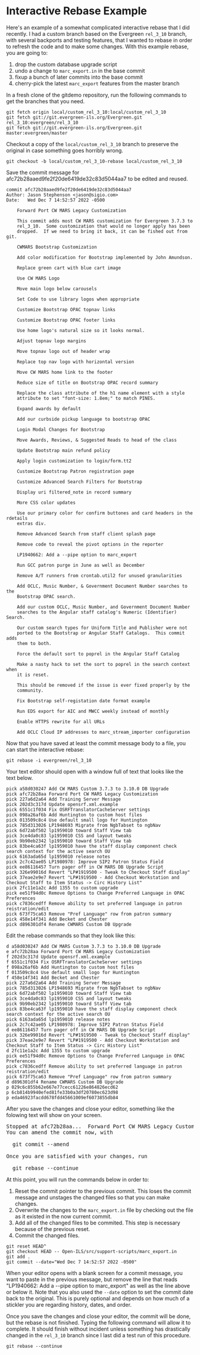 # Interactive Rebase Example

Here's an example of a somewhat complicated interactive rebase that I
did recently.  I had a custom branch based on the Evergreen `rel_3_10`
branch, with several backports and testing features, that I wanted to
rebase in order to refresh the code and to make some changes.  With
this example rebase, you are going to:

1. drop the custom database upgrade script
2. undo a change to `marc_export.in` in the base commit
3. fixup a bunch of later commits into the base commit
4. cherry-pick the latest `marc_export` features from the master branch

In a fresh clone of the gitdemo repository, run the following commands
to get the branches that you need.

```
git fetch origin local/custom_rel_3_10:local/custom_rel_3_10
git fetch git://git.evergreen-ils.org/Evergreen.git rel_3_10:evergreen/rel_3_10
git fetch git://git.evergreen-ils.org/Evergreen.git master:evergreen/master
```

Checkout a copy of the `local/custom_rel_3_10` branch to preserve the
original in case something goes horribly wrong.

```
git checkout -b local/custom_rel_3_10-rebase local/custom_rel_3_10
```

Save the commit message for afc72b28aaed9fe2f20de6419de32c83d5044aa7 to be edited and reused.

```
commit afc72b28aaed9fe2f20de6419de32c83d5044aa7
Author: Jason Stephenson <jason@sigio.com>
Date:   Wed Dec 7 14:52:57 2022 -0500

    Forward Port CW MARS Legacy Customization
    
    This commit adds most CW MARS customization for Evergreen 3.7.3 to
    rel_3_10.  Some customization that would no longer apply has been
    dropped.  If we need to bring it back, it can be fished out from git.
    
    CWMARS Bootstrap Customization
    
    Add color modification for Bootstrap implemented by John Amundson.
    
    Replace green cart with blue cart image
    
    Use CW MARS Logo
    
    Move main logo below carousels
    
    Set Code to use library logos when appropriate
    
    Customize Bootstrap OPAC topnav links
    
    Customize Bootstrap OPAC footer links
    
    Use home logo's natural size so it looks normal.
    
    Adjust topnav logo margins
    
    Move topnav logo out of header wrap
    
    Replace top nav logo with horizontal version
    
    Move CW MARS home link to the footer
    
    Reduce size of title on Bootstrap OPAC record summary
    
    Replace the class attribute of the h1 name element with a style
    attribute to set "font-size: 1.8em;" to match PINES.
    
    Expand awards by default
    
    Add our curbside pickup language to bootstrap OPAC
    
    Login Modal Changes for Bootstrap
    
    Move Awards, Reviews, & Suggested Reads to head of the class
    
    Update Bootstrap main refund policy
    
    Apply login customization to login/form.tt2
    
    Customize Bootstrap Patron registration page
    
    Customize Advanced Search Filters for Bootstrap
    
    Display uri filtered_note in record summary
    
    More CSS color updates
    
    Use our primary color for confirm buttones and card headers in the rdetails
    extras div.
    
    Remove Advanced Search from staff client splash page
    
    Remove code to reveal the pivot options in the reporter
    
    LP1940662: Add a --pipe option to marc_export
    
    Run GCC patron purge in June as well as December
    
    Remove A/T runners from crontab.util2 for unused granularities
    
    Add OCLC, Music Number, & Government Document Number searches to the
    Bootstrap OPAC search.
    
    Add our custom OCLC, Music Number, and Government Document Number
    searches to the Angular staff catalog's Numeric (Identifier) Search.
    
    Our custom search types for Uniform Title and Publisher were not
    ported to the Bootstrap or Angular Staff Catalogs.  This commit adds
    them to both.
    
    Force the default sort to poprel in the Angular Staff Catalog
    
    Make a nasty hack to set the sort to poprel in the search context when
    it is reset.
    
    This should be removed if the issue is ever fixed properly by the
    community.
    
    Fix Bootstrap self-registation date format example
    
    Run EDS export for AIC and MWCC weekly instead of monthly
    
    Enable HTTPS rewrite for all URLs
    
    Add OCLC Cloud IP addresses to marc_stream_importer configuration
```

Now that you have saved at least the commit message body to a file,
you can start the interactive rebase:


```
git rebase -i evergreen/rel_3_10
```

Your text editor should open with a window full of text that looks like the text below.


```
pick a58d030247 Add CW MARS Custom 3.7.3 to 3.10.0 DB Upgrade
pick afc72b28aa Forward Port CW MARS Legacy Customization
pick 227a6d2a64 Add Training Server Message
pick 202d3c317d Update opensrf.xml.example
pick 6551c1f034 Fix OSRFTranslatorCacheServer settings
pick 098a26af6b Add Huntington to custom host files
pick 013509c8c4 Use default small logo for Huntington
pick 785d313026 LP1948693 Migrate from NgbTabset to ngbNav
pick 6d72abf502 lp1959010 toward Staff View tab
pick 3ce4da0c83 lp1959010 CSS and layout tweaks
pick 9b90eb2342 lp1959010 toward Staff View tab
pick 83be4ca63f lp1959010 have the staff display component check search context for the active search OU
pick 6163ada65d lp1959010 release notes
pick 2c7c42ae05 LP1980978: Improve SIP2 Patron Status Field
pick ee86116457 Turn pager off in CW MARS DB Upgrade Script
pick 326e99016d Revert "LP#1919500 - Tweak to Checkout Staff display"
pick 37eae2e9e7 Revert "LP#1919500 - Add Checkout Workstation and Checkout Staff to Item Status -> Circ History List"
pick 2fc11e1a2c Add 1355 to custom upgrade
pick ee51f94d0c Remove Options to Change Preferred Language in OPAC Preferences
pick c7836cedff Remove ability to set preferred language in patron reistration/edit
pick 673f75ca63 Remove "Pref Language" row from patron summary
pick 458e14f341 Add Becket and Chester
pick d896301df4 Rename CWMARS Custom DB Upgrade
```

Edit the rebase commands so that they look like this:


```
d a58d030247 Add CW MARS Custom 3.7.3 to 3.10.0 DB Upgrade
e afc72b28aa Forward Port CW MARS Legacy Customization
f 202d3c317d Update opensrf.xml.example
f 6551c1f034 Fix OSRFTranslatorCacheServer settings
f 098a26af6b Add Huntington to custom host files
f 013509c8c4 Use default small logo for Huntington
f 458e14f341 Add Becket and Chester
pick 227a6d2a64 Add Training Server Message
pick 785d313026 LP1948693 Migrate from NgbTabset to ngbNav
pick 6d72abf502 lp1959010 toward Staff View tab
pick 3ce4da0c83 lp1959010 CSS and layout tweaks
pick 9b90eb2342 lp1959010 toward Staff View tab
pick 83be4ca63f lp1959010 have the staff display component check search context for the active search OU
pick 6163ada65d lp1959010 release notes
pick 2c7c42ae05 LP1980978: Improve SIP2 Patron Status Field
d ee86116457 Turn pager off in CW MARS DB Upgrade Script
pick 326e99016d Revert "LP#1919500 - Tweak to Checkout Staff display"
pick 37eae2e9e7 Revert "LP#1919500 - Add Checkout Workstation and Checkout Staff to Item Status -> Circ History List"
d 2fc11e1a2c Add 1355 to custom upgrade
pick ee51f94d0c Remove Options to Change Preferred Language in OPAC Preferences
pick c7836cedff Remove ability to set preferred language in patron reistration/edit
pick 673f75ca63 Remove "Pref Language" row from patron summary
d d896301df4 Rename CWMARS Custom DB Upgrade
p 029c6c855b62e667e77cecc61226e864826ecd62
p 6cb814b9940efed81fe33b0a3df20780ec623d98
p eda46923facdd678fdd45661009ef6073855db84
```

After you save the changes and close your editor, something like the
folowing text will show on your screen.

<pre>
Stopped at afc72b28aa...  Forward Port CW MARS Legacy Customization
You can amend the commit now, with

  git commit --amend 

Once you are satisfied with your changes, run

  git rebase --continue
</pre>

At this point, you will run the commands below in order to:

1. Reset the commit pointer to the previous commit.  This loses the commit message and unstages the changed files so that you can make changes.
2. Overwrite the changes to the `marc_export.in` file by checking out the file as it existed in the now current commit.
3. Add all of the changed files to be commited. This step is necessary because of the previous reset.
4. Commit the changed files.

```
git reset HEAD^
git checkout HEAD -- Open-ILS/src/support-scripts/marc_export.in
git add .
git commit --date="Wed Dec 7 14:52:57 2022 -0500"
```

When your editor opens with a blank screen for a commit message, you
want to paste in the previous message, but remove the line that reads
"LP1940662: Add a --pipe option to marc_export" as well as the line
above or below it.  Note that you also used the `--date` option to set
the commit date back to the original.  This is purely optional and
depends on how much of a stickler you are regarding history, dates,
and order.

Once you save the changes and close your editor, the commit will be
done, but the rebase is not finished.  Typing the following command
will allow it to complete.  It should finish without incident unless
something has drastically changed in the `rel_3_10` branch since I
last did a test run of this procedure.


```
git rebase --continue
```

